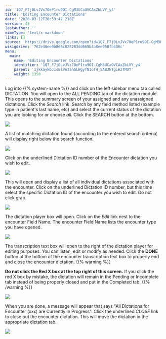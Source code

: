 ```yaml
---
id: '1Q7_F7j0LvJVx7OeP1ru9OI-CgM3UCaOVCAxZbLVY_y4'
title: 'Editing Encounter Dictations'
date: '2020-03-12T20:59:42.218Z'
version: 45
lastAuthor: ''
mimeType: 'text/x-markdown'
links: []
source: 'https://drive.google.com/open?id=1Q7_F7j0LvJVx7OeP1ru9OI-CgM3UCaOVCAxZbLVY_y4'
wikigdrive: '762e46ee0b866c028283dd665b3a8ee950fb436c'
menu:
  main:
    name: 'Editing Encounter Dictations'
    identifier: '1Q7_F7j0LvJVx7OeP1ru9OI-CgM3UCaOVCAxZbLVY_y4'
    parent: '1jkkaykbJisElVA3anGLWgyfNIofH_SABJNTgiH2TMOY'
    weight: 1350
---
```

Log into {{% system-name %}} and click on the left sidebar menu tab called DICTATION.
You will open to the ALL PENDING tab of the dictation module.
This opens to the summary screen of your assigned and any unassigned dictations.
Click the *Search* link.
Search by any field method listed (example type in patient's last name, etc) and select the current status of the dictation you are looking for or choose *all.*
Click the SEARCH button at the bottom.

![](../editing-encounter-dictations.assets/10000000000004560000019E27B522B0CB601693.png)

A list of matching dictation found (according to the entered search criteria) will display right below the search function.

![](../editing-encounter-dictations.assets/10000000000004CD00000241CDBF2068A3518CD7.png)

Click on the underlined Dictation ID number of the Encounter dictation you wish to edit.

![](../editing-encounter-dictations.assets/10000000000004CD00000241CDBF2068A3518CD7.png)

This will open and display a list of all individual dictations associated with the encounter.
Click on the underlined Dictation ID number, but this time select the specific Dictation ID of the encounter you wish to edit. Do not click grab.

![](../editing-encounter-dictations.assets/10000000000002F50000005E883D106CD4448204.png)

The dictation player box will open.
Click on the *Edit* link nest to the encounter Field Name. The encounter Field Name lists the encounter type you have opened.

![](../editing-encounter-dictations.assets/1000000000000145000000C584CCFAC7B76C867A.png)

The transcription text box will open to the right of the dictation player for editing purposes.
You can listen, edit or modify as needed.
Click the **DONE** button at the bottom of the encounter transcription text box to properly end and close the encounter dictation.
{{% warning %}}

**Do not click the Red X box at the top right of this screen.** If you click the red X box by mistake, the dictation will remain in the Pending or Incomplete tab instead of being properly closed and put in the Completed tab.
{{% /warning %}}

![](../editing-encounter-dictations.assets/100000000000037F000000DB4788530D1E62B1A0.png)

When you are done, a message will appear that says "All Dictations for Encounter (xxx) are Currently in Progress". Click the underlined *CLOSE* link to close out the encounter dictation.
This will move the dictation in the appropriate dictation tab.

![](../editing-encounter-dictations.assets/100000000000037C000000B94BFE74A3847862A4.png)

